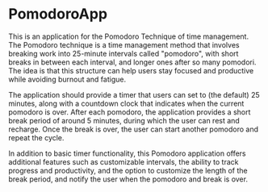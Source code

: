 # PomodoroApp
This is an application for the Pomodoro Technique of time management. The Pomodoro technique is a time management method that involves breaking work into 25-minute intervals called "pomodoro", with short breaks in between each interval, and longer ones after so many pomodori. The idea is that this structure can help users stay focused and productive while avoiding burnout and fatigue.

The application should provide a timer that users can set to (the default) 25 minutes, along with a countdown clock that indicates when the current pomodoro is over. After each pomodoro, the application provides a short break period of around 5 minutes, during which the user can rest and recharge. Once the break is over, the user can start another pomodoro and repeat the cycle.

In addition to basic timer functionality, this Pomodoro application offers additional features such as customizable intervals, the ability to track progress and productivity, and the option to customize the length of the break period, and notify the user when the pomodoro and break is over.
